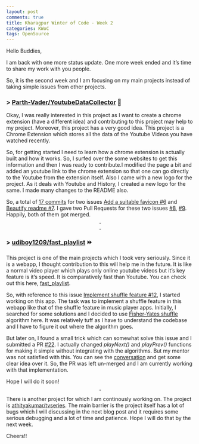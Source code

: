 ```yaml
---
layout: post
comments: true
title: Kharagpur Winter of Code - Week 2
categories: KWoC
tags: OpenSource
---
```

Hello Buddies,

I am back with one more status update. One more week ended and it’s time to share my work with you people.

So, it is the second week and I am focusing on my main projects instead of taking simple issues from other projects.

### > [Parth-Vader/YoutubeDataCollector](https://github.com/Parth-Vader/YoutubeDataCollector)  👀

Okay, I was really interested in this project as I want to create a chrome extension (have a different idea) and contributing to this project may help to my project. Moreover, this project has a very good idea. This project is a Chrome Extension which stores all the data of the Youtube Videos you have watched recently.

So, for getting started I need to learn how a chrome extension is actually built and how it works. So, I surfed over the some websites to get this information and then I was ready to contribute.I modified the page a bit and added an youtube link to the chrome extension so that one can go directly to the Youtube from the extension itself. Also I came with a new logo for the project. As it deals with Youtube and History, I created a new logo for the same. I made many changes to the README also.

So, a total of [17 commits](https://github.com/Parth-Vader/YoutubeDataCollector/commits?author=vchrombie&since=2017-11-30T18:30:00Z&until=2017-12-28T18:30:00Z) for two issues [Add a suitable favicon #6](https://github.com/Parth-Vader/YoutubeDataCollector/issues/6) and [Beautify readme #7](https://github.com/Parth-Vader/YoutubeDataCollector/issues/7). I gave two Pull Requests for these two issues [#8](https://github.com/Parth-Vader/YoutubeDataCollector/pull/8), [#9](https://github.com/Parth-Vader/YoutubeDataCollector/pull/8). Happily, both of them got merged.

<p align="center">
  <img src="/blog/public/img/kwoc-21.png" alt="" style="border: 1px solid">
</p>
<p align="center">
  <img src="/blog/public/img/kwoc-22.png" alt="" style="border: 1px solid">
</p>

### > [udiboy1209/fast_playlist](https://github.com/udiboy1209/fast_playlist)  ⏩

This project is one of the main projects which I took very seriously. Since it is a webapp, I thought contribution to this will help me in the future. It is like a normal video player which plays only online youtube videos but it’s key feature is it’s speed. It is comparatively fast than Youtube. You can check out this here, [fast_playlist](https://udiboy1209.github.io/fast_playlist/).

So, with reference to this issue [Implement shuffle feature #12](https://github.com/udiboy1209/fast_playlist/issues/12), I started working on this app. The task was to implement a shuffle feature in this webapp like that of the shuffle feature in music player apps. Initially, I searched for some solutions and I decided to use [Fisher-Yates shuffle](https://en.wikipedia.org/wiki/Fisher%E2%80%93Yates_shuffle) algorithm here. It was relatively tuff as I have to understand the codebase and I have to figure it out where the algorithm goes.

But later on, I found a small trick which can somewhat solve this issue and I submitted a PR [#22](https://github.com/udiboy1209/fast_playlist/pull/22/). I actually changed *playNext()* and *playPrev()* functions for making it simple without integrating with the algorithms. But my mentor was not satisfied with this. You can see the [conversation](https://github.com/udiboy1209/fast_playlist/pull/22) and get some clear idea over it. So, the PR was left un-merged and I am currently working with that implementation.

Hope I will do it soon!

<p align="center">
  <img src="/blog/public/img/kwoc-23.png" alt="" style="border: 1px solid">
</p>

There is another project for which I am continously working on. The project is [athityakumar/tvseries](https://github.com/athityakumar/tvseries). The main barrier is the project itself has a lot of bugs which I will discussing in the next blog post and it requires some serious debugging and a lot of time and patience. Hope I will do that by the next week.

Cheers!!
